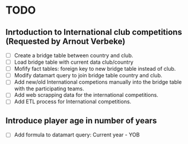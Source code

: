 # TODO

## Inrtoduction to International club competitions (Requested by Arnout Verbeke)

- [ ] Create a bridge table between country and club.
- [ ] Load bridge table with current data club/country
- [ ] Mofify fact tables: foreign key to new bridge table instead of club.
- [ ] Modify datamart query to join bridge table country and club.
- [ ] Add new/old International competions manually into the bridge table
      with the participating teams.
- [ ] Add web scrapping data for the international competitions.
- [ ] Add ETL process for International competitions.

## Introduce player age in number of years

- [ ] Add formula to datamart query: Current year - YOB